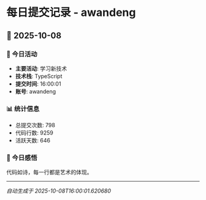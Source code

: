 # 每日提交记录 - awandeng

## 📅 2025-10-08

### 🎯 今日活动
- **主要活动**: 学习新技术
- **技术栈**: TypeScript
- **提交时间**: 16:00:01
- **账号**: awandeng

### 📊 统计信息
- 总提交次数: 798
- 代码行数: 9259
- 活跃天数: 646

### 💭 今日感悟
代码如诗，每一行都是艺术的体现。

---
*自动生成于 2025-10-08T16:00:01.620680*
